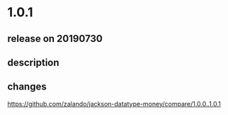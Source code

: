 # 1.0.1

## release on 20190730

## description

## changes

<a href="https://github.com/zalando/jackson-datatype-money/compare/1.0.0..1.0.1">https://github.com/zalando/jackson-datatype-money/compare/1.0.0..1.0.1</a>

